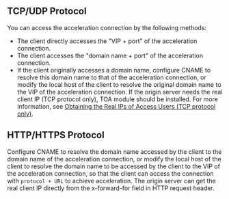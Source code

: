## TCP/UDP Protocol
You can access the acceleration connection by the following methods:
- The client directly accesses the "VIP + port" of the acceleration connection.
- The client accesses the "domain name + port" of the acceleration connection. 
- If the client originally accesses a domain name, configure CNAME to resolve this domain name to that of the acceleration connection, or modify the local host of the client to resolve the original domain name to the VIP of the acceleration connection.
If the origin server needs the real client IP (TCP protocol only), TOA module should be installed. For more information, see [Obtaining the Real IPs of Access Users (TCP protocol only)](/document/product/608/14427).

## HTTP/HTTPS Protocol
Configure CNAME to resolve the domain name accessed by the client to the domain name of the acceleration connection, or modify the local host of the client to resolve the domain name to be accessed by the client to the VIP of the acceleration connection, so that the client can access the connection with `protocol + URL` to achieve acceleration.
The origin server can get the real client IP directly from the x-forward-for field in HTTP request header.
